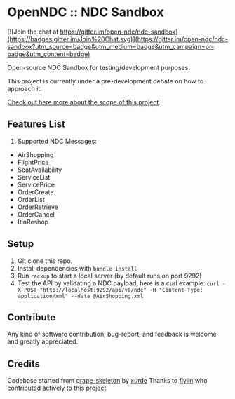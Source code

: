 # OpenNDC :: NDC Sandbox

[![Join the chat at https://gitter.im/open-ndc/ndc-sandbox](https://badges.gitter.im/Join%20Chat.svg)](https://gitter.im/open-ndc/ndc-sandbox?utm_source=badge&utm_medium=badge&utm_campaign=pr-badge&utm_content=badge)

Open-source NDC Sandbox for testing/development purposes.

This project is currently under a pre-development debate on how to approach it.

[Check out here more about the scope of this project](https://github.com/open-ndc/ndc-sandbox/wiki).


## Features List

1. Supported NDC Messages:
  - AirShopping
  - FlightPrice
  - SeatAvailability
  - ServiceList
  - ServicePrice
  - OrderCreate
  - OrderList
  - OrderRetrieve
  - OrderCancel
  - ItinReshop


## Setup

1. Git clone this repo.
2. Install dependencies with ```bundle install```
3. Run ```rackup``` to start a local server (by default runs on port 9292)
4. Test the API by validating a NDC payload, here is a curl example: ```curl -X POST "http://localhost:9292/api/v0/ndc" -H "Content-Type: application/xml" --data @AirShopping.xml```


## Contribute

Any kind of software contribution, bug-report, and feedback is welcome and greatly appreciated.


## Credits

Codebase started from
[grape-skeleton](https://github.com/xurde/grape-skeleton) by [xurde](https://github.com/xurde)
Thanks to [flyiin](http://flyiin.com) who contributed actively to this project

